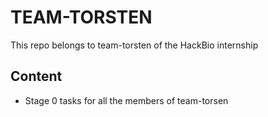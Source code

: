 # TEAM-TORSTEN
This repo belongs to team-torsten of the HackBio internship

## Content
- Stage 0 tasks for all the members of team-torsen
